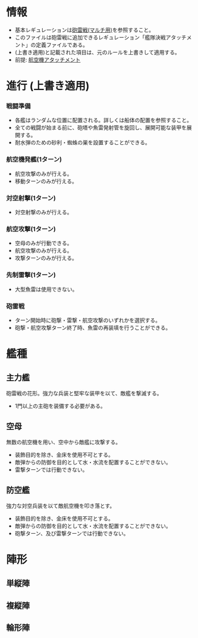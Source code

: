 # 情報
- 基本レギュレーションは[砲雷戦(マルチ用)](https://github.com/gJgDqVJrP7/Hourai/blob/2nd-benchmark/%E7%A0%B2%E9%9B%B7%E6%88%A6(%E3%83%9E%E3%83%AB%E3%83%81%E7%94%A8).md)を参照すること。
- このファイルは砲雷戦に追加できるレギュレーション「艦隊決戦アタッチメント」の定義ファイルである。
- (上書き適用)と記載された項目は、元のルールを上書きして適用する。
- 前提: [航空機アタッチメント](https://github.com/gJgDqVJrP7/Hourai/blob/2nd-benchmark/%E7%A0%B2%E9%9B%B7%E6%88%A6-%E8%88%AA%E7%A9%BA%E6%A9%9F%E3%82%A2%E3%82%BF%E3%83%83%E3%83%81%E3%83%A1%E3%83%B3%E3%83%88.md)
# 進行 (上書き適用)
### 戦闘準備
- 各艦はランダムな位置に配置される。詳しくは船体の配置を参照すること。
- 全ての戦闘が始まる前に、砲塔や魚雷発射管を旋回し、展開可能な装甲を展開する。
- 耐水弾のための砂利・蜘蛛の巣を設置することができる。
### 航空機発艦(1ターン)
- 航空攻撃のみが行える。
- 移動ターンのみが行える。
### 対空射撃(1ターン)
- 対空射撃のみが行える。
### 航空攻撃(1ターン)
- 空母のみが行動できる。
- 航空攻撃のみが行える。
- 攻撃ターンのみが行える。
### 先制雷撃(1ターン)
- 大型魚雷は使用できない。
### 砲雷戦
- ターン開始時に砲撃・雷撃・航空攻撃のいずれかを選択する。
- 砲撃・航空攻撃ターン終了時、魚雷の再装填を行うことができる。

# 艦種
## 主力艦
砲雷戦の花形。強力な兵装と堅牢な装甲を以て、敵艦を撃滅する。
- 1門以上の主砲を装備する必要がある。
## 空母
無数の航空機を用い、空中から敵艦に攻撃する。
- 装飾目的を除き、金床を使用不可とする。
- 敵弾からの防御を目的として水・水流を配置することができない。
- 雷撃ターンでは行動できない。
## 防空艦
強力な対空兵装を以て敵航空機を叩き落とす。
- 装飾目的を除き、金床を使用不可とする。
- 敵弾からの防御を目的として水・水流を配置することができない。
- 砲撃ターン、及び雷撃ターンでは行動できない。

# 陣形
## 単縦陣
## 複縦陣
## 輪形陣

